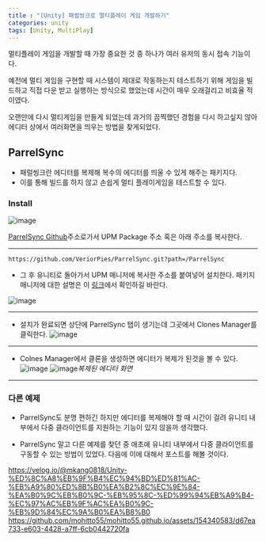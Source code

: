 ```yaml
---
title : "[Unity] 패럴씽크로 멀티플레이 게임 개발하기"
categories: unity
tags: [Unity, MultiPlay]
---
```


멀티플레이 게임을 개발할 때 가장 중요한 것 중 하나가 여러 유저의 동시 접속 기능이다.

예전에 멀티 게임을 구현할 때 시스템이 제대로 작동하는지 테스트하기 위해 게임을 빌드하고 직접 다운 받고 실행하는 방식으로 했었는데 시간이 매우 오래걸리고 비효율 적이였다.

오랜만에 다시 멀티게임을 만들게 되었는데 과거의 끔찍했던 경험을 다시 하고싶지 않아 에디터 상에서 여러화면을 띄우는 방법을 찾게되었다.

## ParrelSync
- 패럴씽크란 에디터를 복제해 복수의 에디터를 띄울 수 있게 해주는 패키지다.
- 이를 통해 빌드를 하지 않고 손쉽게 멀티 플레이게임을 테스트할 수 있다.


### Install
![image](https://github.com/mohitto55/mohitto55.github.io/assets/154340583/d67ea733-e603-4428-a7ff-6cb0442720fa)


[ParrelSync Github](https://github.com/VeriorPies/ParrelSync/)주소로가서 UPM Package 주소 혹은 아래 주소를 복사한다.

---

```
https://github.com/VeriorPies/ParrelSync.git?path=/ParrelSync
```

- 그 후 유니티로 돌아가서 UPM 매니저에 복사한 주소를 붙여넣어 설치한다.
패키지 매니저에 대한 설명은 이 [링크](https://docs.unity3d.com/kr/2020.3/Manual/upm-ui.html)에서 확인하길 바란다.

![image](https://github.com/mohitto55/mohitto55.github.io/assets/154340583/80755f1a-498a-4549-b2fc-edb8063ca168)

---

- 설치가 완료되면 상단에 ParrelSync 탭이 생기는데 그곳에서 Clones Manager를 클릭한다.
![image](https://github.com/mohitto55/mohitto55.github.io/assets/154340583/fc40aa2b-a004-41f2-94f0-3e16130c45b3)

---

- Colnes Manager에서 클론을 생성하면 에디터가 복제가 된것을 볼 수 있다.
![image](https://github.com/mohitto55/mohitto55.github.io/assets/154340583/72a2c856-adcc-4f77-87a5-db6c0671a800)
![image](https://github.com/mohitto55/mohitto55.github.io/assets/154340583/24476680-7589-4370-8490-90685de1588a)*복제된 에디터 화면*

---

### 다른 예제
- ParrelSync도 분명 편하긴 하지만 에디터를 복제해야 할 때 시간이 걸려 유니티 내부에서 다중 클라이언트를 지원하는 기능이 있지 않을까 생각했다.

- ParrelSync 말고 다른 예제를 찾던 중 애초에 유니티 내부에서 다중 클라이언트를 구동할 수 있는 방법이 있었다. 다음에 이에 대해서 포스트를 해볼 것이다.


<div class="Reference">
<div class="callout-header"> </div>
<p>
<a href="https://velog.io/@mkang0818/Unity-%ED%8C%A8%EB%9F%B4%EC%94%BD%ED%81%AC-%EB%A9%80%ED%8B%B0%EA%B2%8C%EC%9E%84-%EA%B0%9C%EB%B0%9C-%EB%95%8C-%ED%99%94%EB%A9%B4-%EC%97%AC%EB%9F%AC%EA%B0%9C-%EB%9D%84%EC%9A%B0%EA%B8%B0">https://velog.io/@mkang0818/Unity-%ED%8C%A8%EB%9F%B4%EC%94%BD%ED%81%AC-%EB%A9%80%ED%8B%B0%EA%B2%8C%EC%9E%84-%EA%B0%9C%EB%B0%9C-%EB%95%8C-%ED%99%94%EB%A9%B4-%EC%97%AC%EB%9F%AC%EA%B0%9C-%EB%9D%84%EC%9A%B0%EA%B8%B0</a>
<a href="https://github.com/mohitto55/mohitto55.github.io/assets/154340583/d67ea733-e603-4428-a7ff-6cb0442720fa">https://github.com/mohitto55/mohitto55.github.io/assets/154340583/d67ea733-e603-4428-a7ff-6cb0442720fa</a>
</p>
</div>
